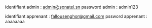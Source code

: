 identifiant admin : admin@sonatel.sn 
password admin : admin123

identifiant apprenant : fallousenghor@gmail.com
pssword apprenant : aaaaaaaa
